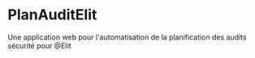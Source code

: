 # PlanAuditElit
Une application web pour l'automatisation de la planification des audits sécurité pour @Elit
